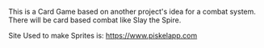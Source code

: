 This is a Card Game based on another project's idea for a combat system. There will be card based combat like Slay the Spire.

Site Used to make Sprites is: https://www.piskelapp.com
